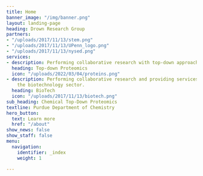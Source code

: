 ```yaml
---
title: Home
banner_image: "/img/banner.png"
layout: landing-page
heading: Drown Research Group
partners:
- "/uploads/2017/11/13/stem.png"
- "/uploads/2017/11/13/UPenn_logo.png"
- "/uploads/2017/11/13/nysed.png"
services:
- description: Performing collaborative research with top-down approaches
  heading: Top-down Proteomics
  icon: "/uploads/2022/03/04/proteins.png"
- description: Performing collaborative research and providing services to support
    the biotechnology sector.
  heading: BioTech
  icon: "/uploads/2017/11/13/biotech.png"
sub_heading: Chemical Top-Down Proteomics
textline: Purdue Department of Chemistry
hero_button:
  text: Learn more
  href: "/about"
show_news: false
show_staff: false
menu:
  navigation:
    identifier: _index
    weight: 1

---
```

